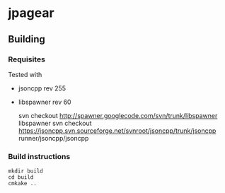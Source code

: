 jpagear
=======

## Building ##
### Requisites ###

Tested with
* jsoncpp rev 255
* libspawner rev 60

	svn checkout http://spawner.googlecode.com/svn/trunk/libspawner libspawner
	svn checkout https://jsoncpp.svn.sourceforge.net/svnroot/jsoncpp/trunk/jsoncpp runner/jsoncpp/jsoncpp

### Build instructions ###

	mkdir build
	cd build
	cmkake ..